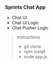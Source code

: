 ### Sprints Chat App
- Chat UI
- Chat UI Logic 
- Chat Pusher Logic

> Instructions
>
> - git clone
> - npm install
> - node app.js

